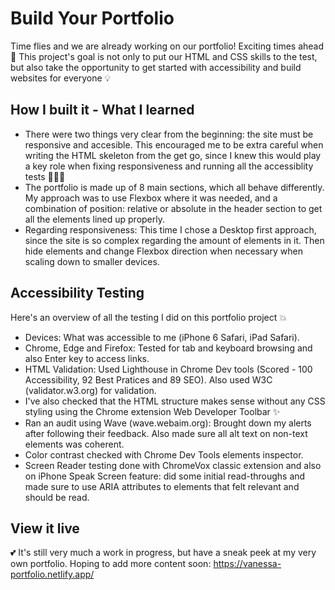 # Build Your Portfolio
Time flies and we are already working on our portfolio! Exciting times ahead 🎉 This project's goal is not only to put our HTML and CSS skills to the test, but also take the opportunity to get started with accessibility and build websites for everyone 💡

## How I built it - What I learned
- There were two things very clear from the beginning: the site must be responsive and accesible. This encouraged me to be extra careful when writing the HTML skeleton from the get go, since I knew this would play a key role when fixing responsiveness and running all the accessiblity tests 💪👩‍💻
- The portfolio is made up of 8 main sections, which all behave differently. My approach was to use Flexbox where it was needed, and a combination of position: relative or absolute in the header section to get all the elements lined up properly.
- Regarding responsiveness: This time I chose a Desktop first approach, since the site is so complex regarding the amount of elements in it. Then hide elements and change Flexbox direction when necessary when scaling down to smaller devices.

## Accessibility Testing
Here's an overview of all the testing I did on this portfolio project 💥
- Devices: What was accessible to me (iPhone 6 Safari, iPad Safari).
- Chrome, Edge and Firefox: Tested for tab and keyboard browsing and also Enter key to access links.
- HTML Validation: Used Lighthouse in Chrome Dev tools (Scored - 100 Accessibility, 92 Best Pratices and 89 SEO). Also used W3C (validator.w3.org) for validation.
- I've also checked that the HTML structure makes sense without any CSS styling using the Chrome extension Web Developer Toolbar ✨
- Ran an audit using Wave (wave.webaim.org): Brought down my alerts after following their feedback. Also made sure all alt text on non-text elements was coherent.
- Color contrast checked with Chrome Dev Tools elements inspector.
- Screen Reader testing done with ChromeVox classic extension and also on iPhone Speak Screen feature: did some initial read-throughs and made sure to use ARIA attributes to elements that felt relevant and should be read.

## View it live
💕 It's still very much a work in progress, but have a sneak peek at my very own portfolio. Hoping to add more content soon: https://vanessa-portfolio.netlify.app/
